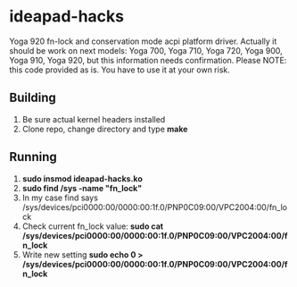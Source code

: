 # ideapad-hacks
Yoga 920 fn-lock and conservation mode acpi platform driver. Actually it should be work on next models:
Yoga 700, Yoga 710, Yoga 720, Yoga 900, Yoga 910, Yoga 920, but this information needs confirmation.
Please NOTE: this code provided as is. You have to use it at your own risk.

## Building
1. Be sure actual kernel headers installed
2. Clone repo, change directory and type **make**

## Running
1. **sudo insmod ideapad-hacks.ko**
2. **sudo find /sys -name "fn_lock"**
3. In my case find says /sys/devices/pci0000:00/0000:00:1f.0/PNP0C09:00/VPC2004:00/fn_lock
4. Check current fn_lock value: **sudo cat /sys/devices/pci0000:00/0000:00:1f.0/PNP0C09:00/VPC2004:00/fn_lock**
5. Write new setting **sudo echo 0 > /sys/devices/pci0000:00/0000:00:1f.0/PNP0C09:00/VPC2004:00/fn_lock**
